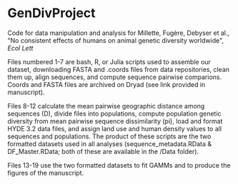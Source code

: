 # GenDivProject

Code for data manipulation and analysis for Millette, Fugère, Debyser et al., "No consistent effects of humans on animal genetic diversity worldwide", _Ecol Lett_

Files numbered 1-7 are bash, R, or Julia scripts used to assemble our dataset, downloading FASTA and .coords files from data repositories, clean them up, align sequences, and compute sequence pairwise comparions. Coords and FASTA files are archived on Dryad (see link provided in manuscript).

Files 8-12 calculate the mean pairwise geographic distance among sequences (D), divide files into populations, compute population genetic diversity from mean pairwise sequence dissimilarity (pi), load and format HYDE 3.2 data files, and assign land use and human density values to all sequences and populations. The product of these scripts are the two formatted datasets used in all analyses (sequence_metadata.RData & DF_Master.RData; both of these are available in the /Data folder).

Files 13-19 use the two formatted datasets to fit GAMMs and to produce the figures of the manuscript.
